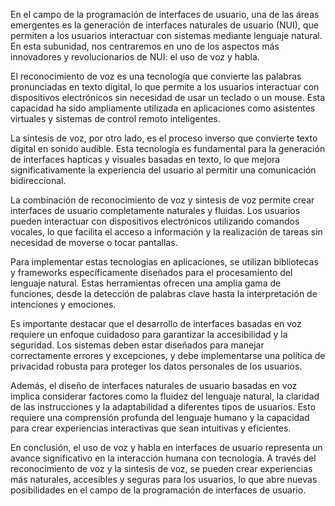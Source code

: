 En el campo de la programación de interfaces de usuario, una de las áreas emergentes es la generación de interfaces naturales de usuario (NUI), que permiten a los usuarios interactuar con sistemas mediante lenguaje natural. En esta subunidad, nos centraremos en uno de los aspectos más innovadores y revolucionarios de NUI: el uso de voz y habla.

El reconocimiento de voz es una tecnología que convierte las palabras pronunciadas en texto digital, lo que permite a los usuarios interactuar con dispositivos electrónicos sin necesidad de usar un teclado o un mouse. Esta capacidad ha sido ampliamente utilizada en aplicaciones como asistentes virtuales y sistemas de control remoto inteligentes.

La sintesis de voz, por otro lado, es el proceso inverso que convierte texto digital en sonido audible. Esta tecnología es fundamental para la generación de interfaces hapticas y visuales basadas en texto, lo que mejora significativamente la experiencia del usuario al permitir una comunicación bidireccional.

La combinación de reconocimiento de voz y sintesis de voz permite crear interfaces de usuario completamente naturales y fluidas. Los usuarios pueden interactuar con dispositivos electrónicos utilizando comandos vocales, lo que facilita el acceso a información y la realización de tareas sin necesidad de moverse o tocar pantallas.

Para implementar estas tecnologías en aplicaciones, se utilizan bibliotecas y frameworks específicamente diseñados para el procesamiento del lenguaje natural. Estas herramientas ofrecen una amplia gama de funciones, desde la detección de palabras clave hasta la interpretación de intenciones y emociones.

Es importante destacar que el desarrollo de interfaces basadas en voz requiere un enfoque cuidadoso para garantizar la accesibilidad y la seguridad. Los sistemas deben estar diseñados para manejar correctamente errores y excepciones, y debe implementarse una política de privacidad robusta para proteger los datos personales de los usuarios.

Además, el diseño de interfaces naturales de usuario basadas en voz implica considerar factores como la fluidez del lenguaje natural, la claridad de las instrucciones y la adaptabilidad a diferentes tipos de usuarios. Esto requiere una comprensión profunda del lenguaje humano y la capacidad para crear experiencias interactivas que sean intuitivas y eficientes.

En conclusión, el uso de voz y habla en interfaces de usuario representa un avance significativo en la interacción humana con tecnología. A través del reconocimiento de voz y la sintesis de voz, se pueden crear experiencias más naturales, accesibles y seguras para los usuarios, lo que abre nuevas posibilidades en el campo de la programación de interfaces de usuario.
